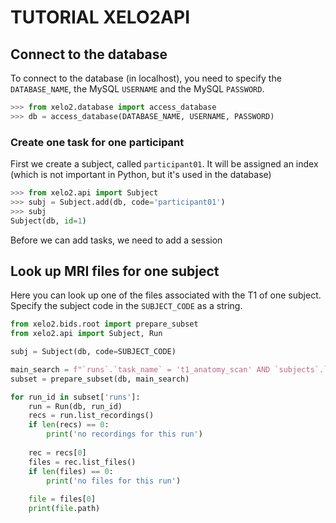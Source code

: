 # TUTORIAL XELO2API

## Connect to the database
To connect to the database (in localhost), you need to specify the `DATABASE_NAME`, the MySQL `USERNAME` and the MySQL `PASSWORD`.

```python
>>> from xelo2.database import access_database
>>> db = access_database(DATABASE_NAME, USERNAME, PASSWORD)
```

### Create one task for one participant
First we create a subject, called `participant01`. 
It will be assigned an index (which is not important in Python, but it's used in the database)

```python
>>> from xelo2.api import Subject
>>> subj = Subject.add(db, code='participant01')
>>> subj
Subject(db, id=1)
```

Before we can add tasks, we need to add a session



## Look up MRI files for one subject
Here you can look up one of the files associated with the T1 of one subject. 
Specify the subject code in the `SUBJECT_CODE` as a string.

```python
from xelo2.bids.root import prepare_subset
from xelo2.api import Subject, Run

subj = Subject(db, code=SUBJECT_CODE)

main_search = f"`runs`.`task_name` = 't1_anatomy_scan' AND `subjects`.`id` = {subj.id}"
subset = prepare_subset(db, main_search)

for run_id in subset['runs']:
    run = Run(db, run_id)
    recs = run.list_recordings()
    if len(recs) == 0:
        print('no recordings for this run')
        
    rec = recs[0]
    files = rec.list_files()
    if len(files) == 0:
        print('no files for this run')
    
    file = files[0]
    print(file.path)
```
